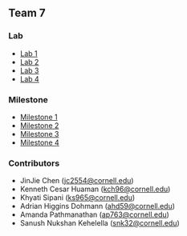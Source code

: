 ## Team 7

### Lab
 - [Lab 1](./docs/lab1)
 - [Lab 2](./docs/lab2)
 - [Lab 3](./docs/lab3)
 - [Lab 4](./docs/lab4)

### Milestone
 - [Milestone 1](./docs/milestone1)
 - [Milestone 2](./docs/milestone2)
 - [Milestone 3](./docs/milestone3)
 - [Milestone 4](./docs/milestone4)

### Contributors
 - JinJie Chen (jc2554@cornell.edu)
 - Kenneth Cesar Huaman (kch96@cornell.edu)
 - Khyati Sipani (ks965@cornell.edu)
 - Adrian Higgins Dohmann (ahd59@cornell.edu)
 - Amanda Pathmanathan (ap763@cornell.edu)
 - Sanush Nukshan Kehelella (snk32@cornell.edu)
